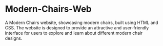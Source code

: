 # Modern-Chairs-Web
A Modern Chairs website, showcasing modern chairs, built using HTML and CSS. The website is designed to provide an attractive and user-friendly interface for users to explore and learn about different modern chair designs.
